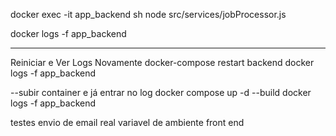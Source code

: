 docker exec -it app_backend sh
node src/services/jobProcessor.js

docker logs -f app_backend

-------------
Reiniciar e Ver Logs Novamente
docker-compose restart backend
docker logs -f app_backend

--subir container e já entrar no log
docker compose up -d --build
docker logs -f app_backend


testes
envio de email real
variavel de ambiente front end
